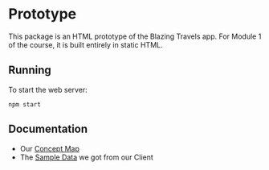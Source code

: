# Prototype

This package is an HTML prototype of the Blazing Travels app.
For Module 1 of the course, it is built entirely in static HTML.

## Running

To start the web server:

```shell
npm start
```

## Documentation

- Our [Concept Map](inbox/BlazingTravel.pdf)
- The [Sample Data](inbox/Italy-Tables.pdf) we got from our
  Client
